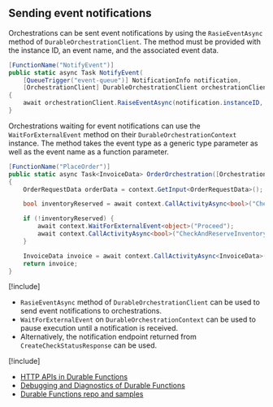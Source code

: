 ## Sending event notifications
Orchestrations can be sent event notifications by using the `RasieEventAsync` method of `DurableOrchestrationClient`. The method must be provided with the instance ID, an event name, and the associated event data.

```csharp
[FunctionName("NotifyEvent")]
public static async Task NotifyEvent(
    [QueueTrigger("event-queue")] NotificationInfo notification,
    [OrchestrationClient] DurableOrchestrationClient orchestrationClient)
{
    await orchestrationClient.RaiseEventAsync(notification.instanceID, notification.EventName, notification.EventData);
}
```

Orchestrations waiting for event notifications can use the `WaitForExternalEvent` method on their `DurableOrchestrationContext` instance. The method takes the event type as a generic type parameter as well as the event name as a function parameter.

```csharp
[FunctionName("PlaceOrder")]
public static async Task<InvoiceData> OrderOrchestration([OrchestrationTrigger] DurableOrchestrationContext context)
{
    OrderRequestData orderData = context.GetInput<OrderRequestData>();

    bool inventoryReserved = await context.CallActivityAsync<bool>("CheckAndReserveInventory", orderData);

    if (!inventoryReserved) {
        await context.WaitForExternalEvent<object>("Proceed");
        await context.CallActivityAsync<bool>("CheckAndReserveInventory", orderData);
    }

    InvoiceData invoice = await context.CallActivityAsync<InvoiceData>("ProcessPayment", orderData);
    return invoice;
}
```

[!include[](../includes/takeaways-heading.md)]
* `RasieEventAsync` method of `DurableOrchestrationClient` can be used to send event notifications to orchestrations.
* `WaitForExternalEvent` on `DurableOrchestrationContext` can be used to pause execution until a notification is received.
* Alternatively, the notification endpoint returned from `CreateCheckStatusResponse` can be used.

[!include[](../includes/read-more-heading.md)]
* [HTTP APIs in Durable Functions](https://docs.microsoft.com/azure/azure-functions/durable-functions-http-api)
* [Debugging and Diagnostics of Durable Functions](https://cda.ms/rH)
* [Durable Functions repo and samples](https://github.com/Azure/azure-functions-durable-extension)
